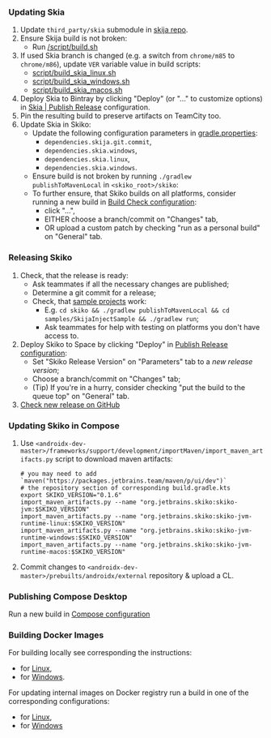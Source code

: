 ### Updating Skia

1. Update `third_party/skia` submodule in [skija repo](https://github.com/JetBrains/skija).
2. Ensure Skija build is not broken:
    * Run [<skija root>/script/build.sh](https://github.com/JetBrains/skija/blob/master/script/build.sh) 
3. If used Skia branch is changed (e.g. a switch from `chrome/m85` to `chrome/m86`), update `VER` variable value in build scripts:
    * [script/build_skia_linux.sh](https://github.com/JetBrains/skija/blob/master/script/build_skia_linux.sh)
    * [script/build_skia_windows.sh](https://github.com/JetBrains/skija/blob/master/script/build_skia_windows.sh) 
    * [script/build_skia_macos.sh](https://github.com/JetBrains/skija/blob/master/script/build_skia_macos.sh)
4. Deploy Skia to Bintray by clicking "Deploy" (or "..." to customize options) in 
[Skia | Publish Release](https://teamcity.jetbrains.com/buildConfiguration/JetBrainsPublicProjects_Compose_Skia_PublishRelease) 
configuration.
5. Pin the resulting build to preserve artifacts on TeamCity too.
6. Update Skia in Skiko:
    * Update the following configuration parameters in 
    [gradle.properties](https://github.com/JetBrains/skiko/blob/master/skiko/gradle.properties):
        * `dependencies.skija.git.commit`, 
        * `dependencies.skia.windows`, 
        * `dependencies.skia.linux`, 
        * `dependencies.skia.windows`. 
    * Ensure build is not broken by running `./gradlew publishToMavenLocal` in `<skiko_root>/skiko`:
    * To further ensure, that Skiko builds on all platforms, consider running a new build in 
        [Build Check configuration](https://teamcity.jetbrains.com/buildConfiguration/JetBrainsPublicProjects_Compose_Skiko_BuildCheckManualTrigger):
        * click "...",
        * EITHER choose a branch/commit on "Changes" tab, 
        * OR upload a custom patch by checking "run as a personal build" on "General" tab.     
            
### Releasing Skiko

1. Check, that the release is ready:
    * Ask teammates if all the necessary changes are published;
    * Determine a git commit for a release;
    * Check, that [sample projects](https://github.com/JetBrains/skiko/tree/master/samples) work:
        * E.g. `cd skiko && ./gradlew publishToMavenLocal && cd samples/SkijaInjectSample && ./gradlew run`;
        * Ask teammates for help with testing on platforms you don't have access to.
2. Deploy Skiko to Space by clicking "Deploy" in [Publish Release configuration](https://teamcity.jetbrains.com/buildConfiguration/JetBrainsPublicProjects_Compose_Skiko_PublishRelease):
    * Set "Skiko Release Version" on "Parameters" tab to a *new release version*;
    * Choose a branch/commit on "Changes" tab;
    * (Tip) If you're in a hurry, consider checking "put the build to the queue top" on "General" tab.
3. [Check new release on GitHub](https://github.com/JetBrains/skiko/releases)

### Updating Skiko in Compose

1. Use `<androidx-dev-master>/frameworks/support/development/importMaven/import_maven_artifacts.py` script 
to download maven artifacts:
    ```
    # you may need to add `maven("https://packages.jetbrains.team/maven/p/ui/dev")` 
    # the repository section of corresponding build.gradle.kts
    export SKIKO_VERSION="0.1.6"
    import_maven_artifacts.py --name "org.jetbrains.skiko:skiko-jvm:$SKIKO_VERSION"
    import_maven_artifacts.py --name "org.jetbrains.skiko:skiko-jvm-runtime-linux:$SKIKO_VERSION"
    import_maven_artifacts.py --name "org.jetbrains.skiko:skiko-jvm-runtime-windows:$SKIKO_VERSION"
    import_maven_artifacts.py --name "org.jetbrains.skiko:skiko-jvm-runtime-macos:$SKIKO_VERSION"
    ```
2. Commit changes to `<androidx-dev-master>/prebuilts/androidx/external` repository & upload a CL. 

### Publishing Compose Desktop

Run a new build in [Compose configuration](https://teamcity.jetbrains.com/buildConfiguration/JetBrainsPublicProjects_Skija_JetpackComposeMpp_Dev)

### Building Docker Images

For building locally see corresponding the instructions:
 * for [Linux](docker/linux/README.md), 
 * for [Windows](docker/windows/README.md).
     
For updating internal images on Docker registry run a build in one of 
the corresponding configurations:
* for [Linux](https://teamcity.jetbrains.com/buildConfiguration/JetBrainsPublicProjects_Compose_Docker_Linux),
* for [Windows](https://teamcity.jetbrains.com/buildConfiguration/JetBrainsPublicProjects_Compose_Docker_Windows)
